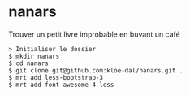 nanars
======

Trouver un petit livre improbable en buvant un café

```
> Initialiser le dossier
$ mkdir nanars
$ cd nanars
$ git clone git@github.com:kloe-dal/nanars.git .
$ mrt add less-bootstrap-3
$ mrt add font-awesome-4-less
```